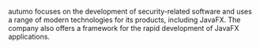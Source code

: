 autumo focuses on the development of security-related software and uses a
range of modern technologies for its products, including JavaFX. The company
also offers a framework for the rapid development of JavaFX applications.
